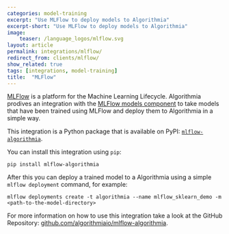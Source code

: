 ```yaml
---
categories: model-training
excerpt: "Use MLFlow to deploy models to Algorithmia"
excerpt-short: "Use MLFlow to deploy models to Algorithmia"
image:
    teaser: /language_logos/mlflow.svg
layout: article
permalink: integrations/mlflow/
redirect_from: clients/mlflow/
show_related: true
tags: [integrations, model-training]
title:  "MLFlow"
---
```


[MLFlow](https://www.mlflow.org) is a platform for the Machine Learning Lifecycle.
Algorithmia prodives an integration with the [MLFlow models component](https://www.mlflow.org/docs/latest/models.html)
to take models that have been trained using MLFlow and deploy them to Algorithmia in a simple way.

This integration is a Python package that is available on PyPI:
[`mlflow-algorithmia`](https://pypi.org/project/mlflow-algorithmia/).

You can install this integration using `pip`:

```
pip install mlflow-algorithmia
```

After this you can deploy a trained model to a Algorithmia using a simple
`mlflow deployment` command, for example:

```
mlflow deployments create -t algorithmia --name mlflow_sklearn_demo -m <path-to-the-model-directory>
```

For more information on how to use this integration take a look at the GitHub Repository:
[github.com/algorithmiaio/mlflow-algorithmia](https://github.com/algorithmiaio/mlflow-algorithmia).

